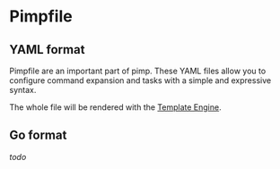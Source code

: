 # Pimpfile

## YAML format

Pimpfile are an important part of pimp. These YAML files allow you to configure command expansion and tasks with a simple and expressive syntax.

The whole file will be rendered with the [Template Engine](template-engine/).

## Go format

_todo_

